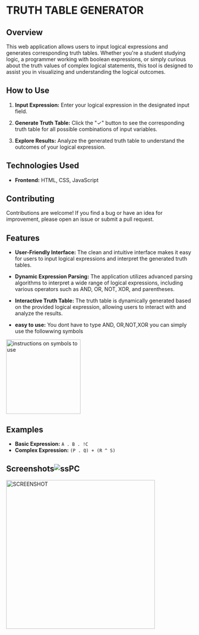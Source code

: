 
# TRUTH TABLE GENERATOR

## Overview

This web application allows users to input logical expressions and generates corresponding truth tables. Whether you're a student studying logic, a programmer working with boolean expressions, or simply curious about the truth values of complex logical statements, this tool is designed to assist you in visualizing and understanding the logical outcomes.



 



## How to Use

1. **Input Expression:** Enter your logical expression in the designated input field.

2. **Generate Truth Table:** Click the "&#x2713;" button to see the corresponding truth table for all possible combinations of input variables.

3. **Explore Results:** Analyze the generated truth table to understand the outcomes of your logical expression.





## Technologies Used

- **Frontend:** HTML, CSS, JavaScript

## Contributing

Contributions are welcome! If you find a bug or have an idea for improvement, please open an issue or submit a pull request.







## Features

- **User-Friendly Interface:** The clean and intuitive interface makes it easy for users to input logical expressions and interpret the generated truth tables.

- **Dynamic Expression Parsing:** The application utilizes advanced parsing algorithms to interpret a wide range of logical expressions, including various operators such as AND, OR, NOT, XOR, and parentheses.

- **Interactive Truth Table:** The truth table is dynamically generated based on the provided logical expression, allowing users to interact with and analyze the results.

- **easy to use:** You dont have to type AND, OR,NOT,XOR you can simply use the followwing symbols

<img src="https://github.com/YooAshu/truthTableGenerator/assets/95643200/08cd2f20-4434-484d-a457-b21850fbfcc4" alt="instructions on symbols to use" width="200"/>



## Examples

- **Basic Expression:** `A . B . !C  ` 
- **Complex Expression:** `(P . Q) + (R ^ S)`

## Screenshots![ssPC](https://github.com/YooAshu/truthTableGenerator/assets/95643200/ce36d524-3aec-4cbe-a10f-869917d001de)



<img src="https://github.com/YooAshu/truthTableGenerator/assets/95643200/c5fa12d4-6955-4302-b090-d67dcff45974" alt="SCREENSHOT" width="400"/>

